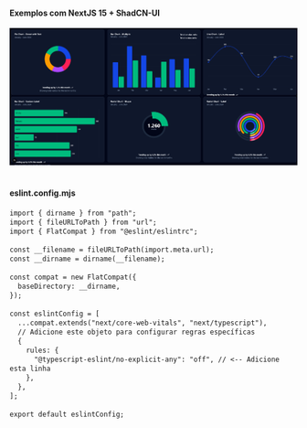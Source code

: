#### Exemplos com NextJS 15 + ShadCN-UI

<img src="./preview/grafico-web.png" alt="">
<img src="./preview/mobile" alt="">

#### eslint.config.mjs
```
import { dirname } from "path";
import { fileURLToPath } from "url";
import { FlatCompat } from "@eslint/eslintrc";

const __filename = fileURLToPath(import.meta.url);
const __dirname = dirname(__filename);

const compat = new FlatCompat({
  baseDirectory: __dirname,
});

const eslintConfig = [
  ...compat.extends("next/core-web-vitals", "next/typescript"),
  // Adicione este objeto para configurar regras específicas
  {
    rules: {
      "@typescript-eslint/no-explicit-any": "off", // <-- Adicione esta linha
    },
  },
];

export default eslintConfig;
```